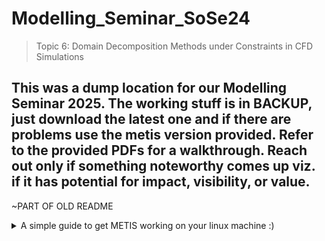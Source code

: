 # Modelling_Seminar_SoSe24
> Topic 6: Domain Decomposition Methods under Constraints in CFD Simulations

## This was a dump location for our Modelling Seminar 2025. The working stuff is in BACKUP, just download the latest one and if there are problems use the metis version provided. Refer to the provided PDFs for a walkthrough. Reach out only if something noteworthy comes up viz. if it has potential for impact, visibility, or value.



~PART OF OLD README
<details>
<summary>
  A simple guide to get METIS working on your linux machine :)
</summary>

## Steps to install METIS:
1. Download the metis-5.1.0.tar.gz in your local directory.
2. Open the terminal and change your current directory to the directory where you downloaded the metis-5.1.0.tar.gz
3. Just copy-paste and run the following commands in your terminal in the given order to make your life a bit simpler.
```
tar -xvzf metis-5.1.0.tar.gz
```
4. We have to edit the file 'include/metis.h' and specify the width (64 bits) of the elementary data type used in METIS. This is controled by the IDXTYPEWIDTH constant.
```
vim metis-5.1.0/include/metis.h
```
5. This will open the header file in terminal. Edit the value infront *#define IDXTYPEWIDTH* to 64 (Line number 33).
6. Now you'll have to save the file and close the vim by pressing 'Esc' then type ':wq' and then press 'Enter'. Then execute next commands:
```
cd metis-5.1.0/
```
```
sudo make -j $nproc
```
```
sudo make install -j $nproc
```

or the NOOB's way
```
sudo apt-get install libmetis5 libmetis-dev metis
```~

Congratulations!
</details>

